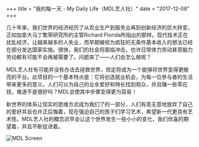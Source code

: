 +++
title = "我的每一天 - My Daily Life（MDL艺人社）"
date = "2017-12-06"
+++

几十年来，我们世界的经济经历了从农业生产到服务业再到创新经济的巨大转变，正如加拿大马丁繁荣研究所的主管Richard Florida所指出的那样。现代技术正在扰乱经济，让越来越多的人失业，而早期被视为疯狂的无条件基本收入的想法已经在部分发达国家实施。很快，我们的社会将面临冲击，也许日常体力劳动甚至脑力劳动都有可能不会再被需要了。问题来了——人们会怎么做呢？

MDL艺人社有可能并没有办法去拯救世界，但定将成为一个能够将世界变得更敞亮的平台。此项目的一个基本特点是：它将创造就业机会，为每一位参与者的生活带来更多的意义。人们可以为自己的业余爱好和特长找到观众，并且赚一些零花钱，难道不是很好吗？MDL会使其中步骤变得更为容易！

新世界的体系让现实的思维方式成为我们了的一部分，人们有意无意地放弃了自己的爱好并且也许正后悔着，现在强迫自己的孩子们学习艺术，希望新一代更具有艺术性。MDL艺人社的概念迟早会让这个世界发生一些小小的变化，我们欣喜的期望着，并且不断促进着。

![MDL Screen](https://gateway.ipfs.io/ipfs/QmPhFwfWod9qpuriJL8LKfiKL8wc8FJU1VTT1QBacFfrFf/MDL%20Screen2.jpg)

